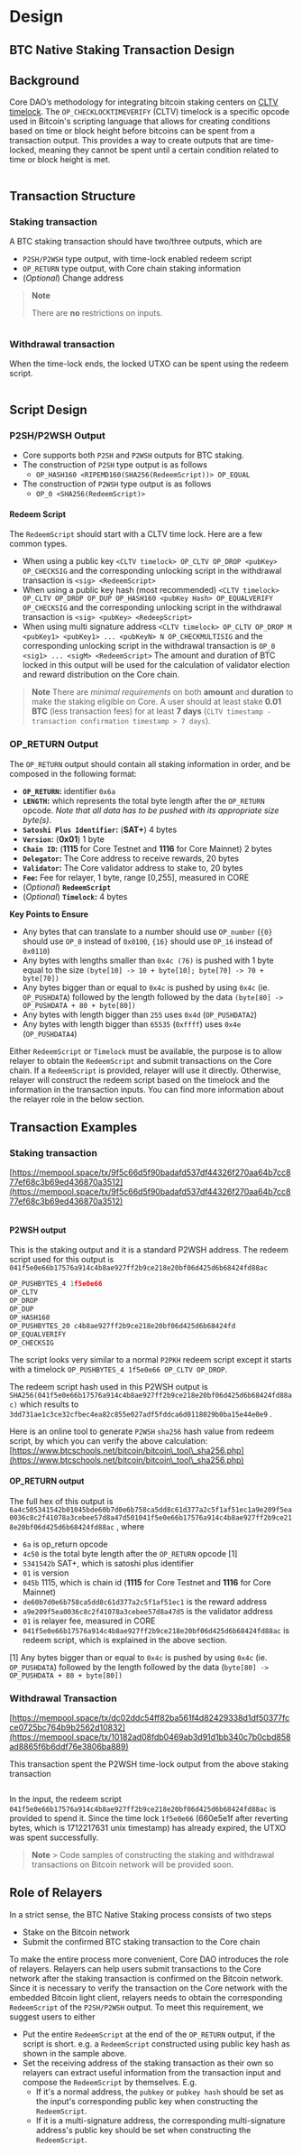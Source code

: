 # Design

## BTC Native Staking Transaction Design

## Background

Core DAO’s methodology for integrating bitcoin staking centers on [CLTV timelock](https://en.bitcoin.it/wiki/Timelock#CheckLockTimeVerify). The `OP_CHECKLOCKTIMEVERIFY` (CLTV) timelock is a specific opcode used in Bitcoin's scripting language that allows for creating conditions based on time or block height before bitcoins can be spent from a transaction output. This provides a way to create outputs that are time-locked, meaning they cannot be spent until a certain condition related to time or block height is met.

<figure><img src="../.gitbook/assets/spaces_DLZv2z2IzD1yPifdhZKK_uploads_ucqE9D7oqg082epSzYRK_staking-tx-design (5).webp" alt=""><figcaption></figcaption></figure>

## Transaction Structure

### Staking transaction

A BTC staking transaction should have two/three outputs, which are

* `P2SH/P2WSH` type output, with time-lock enabled redeem script
* `OP_RETURN` type output, with Core chain staking information
* (_Optional_) Change address

> **Note**&#x20;
>
> There are **no** restrictions on inputs.

<figure><img src="../.gitbook/assets/staking-tx-design (1).png" alt=""><figcaption></figcaption></figure>

### Withdrawal transaction

When the time-lock ends, the locked UTXO can be spent using the redeem script.

<figure><img src="../.gitbook/assets/staking-tx-design (2).png" alt=""><figcaption></figcaption></figure>

## Script Design

### P2SH/P2WSH Output

* Core supports both `P2SH` and `P2WSH` outputs for BTC staking.
* The construction of `P2SH` type output is as follows
  * `OP_HASH160 <RIPEMD160(SHA256(RedeemScript))> OP_EQUAL`
* The construction of `P2WSH` type output is as follows
  * `OP_0 <SHA256(RedeemScript)>`

#### Redeem Script

The `RedeemScript` should start with a CLTV time lock. Here are a few common types.

* When using a public key `<CLTV timelock> OP_CLTV OP_DROP <pubKey> OP_CHECKSIG` and the corresponding unlocking script in the withdrawal transaction is `<sig> <RedeemScript>`
* When using a public key hash (most recommended) `<CLTV timelock> OP_CLTV OP_DROP OP_DUP OP_HASH160 <pubKey Hash> OP_EQUALVERIFY OP_CHECKSIG` and the corresponding unlocking script in the withdrawal transaction is `<sig> <pubKey> <RedeepScript>`
* When using multi signature address `<CLTV timelock> OP_CLTV OP_DROP M <pubKey1> <pubKey1> ... <pubKeyN> N OP_CHECKMULTISIG` and the corresponding unlocking script in the withdrawal transaction is `OP_0 <sig1> ... <sigM> <RedeemScript>` The amount and duration of BTC locked in this output will be used for the calculation of validator election and reward distribution on the Core chain.

> **Note** There are _minimal requirements_ on both **amount** and **duration** to make the staking eligible on Core. A user should at least stake **0.01 BTC** (less transaction fees) for at least **7 days** (`CLTV timestamp - transaction confirmation timestamp > 7 days`).

### OP\_RETURN Output

The `OP_RETURN` output should contain all staking information in order, and be composed in the following format:

* **`OP_RETURN`:** identifier `0x6a`
* **`LENGTH`:** which represents the total byte length after the `OP_RETURN` opcode. _Note that all data has to be pushed with its appropriate size byte(s)_.
* **`Satoshi Plus Identifier`:** (**SAT+**) 4 bytes
* **`Version`:** (**0x01**) 1 byte
* **`Chain ID`:** (**1115** for Core Testnet and **1116** for Core Mainnet) 2 bytes
* **`Delegator`:** The Core address to receive rewards, 20 bytes
* **`Validator`:** The Core validator address to stake to, 20 bytes
* **`Fee`:** Fee for relayer, 1 byte, range \[0,255], measured in CORE
* (_Optional_) **`RedeemScript`**
* (_Optional_) **`Timelock`:** 4 bytes

**Key Points to Ensure**

* Any bytes that can translate to a number should use `OP_number` (`{0}` should use `OP_0` instead of `0x0100`, `{16}` should use `OP_16` instead of `0x0110`)
* Any bytes with lengths smaller than `0x4c (76)` is pushed with 1 byte equal to the size `(byte[10] -> 10 + byte[10]; byte[70] -> 70 + byte[70])`
* Any bytes bigger than or equal to `0x4c` is pushed by using `0x4c` (ie. `OP_PUSHDATA`) followed by the length followed by the data `(byte[80] -> OP_PUSHDATA + 80 + byte[80])`
* Any bytes with length bigger than `255` uses `0x4d` (`OP_PUSHDATA2`)
* Any bytes with length bigger than `65535` (`0xffff`) uses `0x4e` (`OP_PUSHDATA4`)

Either `RedeemScript` or `Timelock` must be available, the purpose is to allow relayer to obtain the `RedeemScript` and submit transactions on the Core chain. If a `RedeemScript` is provided, relayer will use it directly. Otherwise, relayer will construct the redeem script based on the timelock and the information in the transaction inputs. You can find more information about the relayer role in the below section.

## Transaction Examples

### Staking transaction

[https://mempool.space/tx/9f5c66d5f90badafd537df44326f270aa64b7cc877ef68c3b69ed436870a3512](https://mempool.space/tx/9f5c66d5f90badafd537df44326f270aa64b7cc877ef68c3b69ed436870a3512)

<figure><img src="../.gitbook/assets/staking-tx-design (3).png" alt=""><figcaption></figcaption></figure>

#### P2WSH output

This is the staking output and it is a standard P2WSH address. The redeem script used for this output is `041f5e0e66b17576a914c4b8ae927ff2b9ce218e20bf06d425d6b68424fd88ac`

```jsx
OP_PUSHBYTES_4 1f5e0e66
OP_CLTV
OP_DROP
OP_DUP
OP_HASH160
OP_PUSHBYTES_20 c4b8ae927ff2b9ce218e20bf06d425d6b68424fd
OP_EQUALVERIFY
OP_CHECKSIG
```

The script looks very similar to a normal `P2PKH` redeem script except it starts with a timelock `OP_PUSHBYTES_4 1f5e0e66 OP_CLTV OP_DROP`.

The redeem script hash used in this P2WSH output is `SHA256(041f5e0e66b17576a914c4b8ae927ff2b9ce218e20bf06d425d6b68424fd88ac)` which results to `3dd731ae1c3ce32cfbec4ea82c855e027adf5fddca6d0118029b0ba15e44e0e9` .

Here is an online tool to generate `P2WSH` `sha256` hash value from redeem script, by which you can verify the above calculation: [https://www.btcschools.net/bitcoin/bitcoin\_tool\_sha256.php](https://www.btcschools.net/bitcoin/bitcoin\_tool\_sha256.php)

#### OP\_RETURN output

The full hex of this output is `6a4c505341542b01045bde60b7d0e6b758ca5dd8c61d377a2c5f1af51ec1a9e209f5ea0036c8c2f41078a3cebee57d8a47d501041f5e0e66b17576a914c4b8ae927ff2b9ce218e20bf06d425d6b68424fd88ac` , where

* `6a` is op\_return opcode
* `4c50` is the total byte length after the `OP_RETURN` opcode \[1]
* `5341542b` SAT+, which is satoshi plus identifier
* `01` is version
* `045b` 1115, which is chain id  (**1115** for Core Testnet and **1116** for Core Mainnet)&#x20;
* `de60b7d0e6b758ca5dd8c61d377a2c5f1af51ec1` is the reward address
* `a9e209f5ea0036c8c2f41078a3cebee57d8a47d5` is the validator address
* `01` is relayer fee, measured in CORE
* `041f5e0e66b17576a914c4b8ae927ff2b9ce218e20bf06d425d6b68424fd88ac` is redeem script, which is explained in the above section.

\[1] Any bytes bigger than or equal to `0x4c` is pushed by using `0x4c` (ie. `OP_PUSHDATA`) followed by the length followed by the data (`byte[80] -> OP_PUSHDATA + 80 + byte[80])`

### Withdrawal Transaction

[https://mempool.space/tx/dc02ddc54ff82ba561f4d82429338d1df50377fcce0725bc764b9b2562d10832](https://mempool.space/tx/10182ad08fdb0469ab3d91d1bb340c7b0cbd858ad8865f6b6ddf76e3806ba889)

This transaction spent the P2WSH time-lock output from the above staking transaction

<figure><img src="../.gitbook/assets/staking-tx-design (4).png" alt=""><figcaption></figcaption></figure>

In the input, the redeem script `041f5e0e66b17576a914c4b8ae927ff2b9ce218e20bf06d425d6b68424fd88ac` is provided to spend it. Since the time lock `1f5e0e66` (660e5e1f after reverting bytes, which is 1712217631 unix timestamp) has already expired, the UTXO was spent successfully.

> **Note** > Code samples of constructing the staking and withdrawal transactions on Bitcoin network will be provided soon.

## Role of Relayers

In a strict sense, the BTC Native Staking process consists of two steps

* Stake on the Bitcoin network
* Submit the confirmed BTC staking transaction to the Core chain

To make the entire process more convenient, Core DAO introduces the role of relayers. Relayers can help users submit transactions to the Core network after the staking transaction is confirmed on the Bitcoin network. Since it is necessary to verify the transaction on the Core network with the embedded Bitcoin light client, relayers needs to obtain the corresponding `RedeemScript` of the `P2SH/P2WSH` output. To meet this requirement, we suggest users to either

* Put the entire `RedeemScript` at the end of the `OP_RETURN` output, if the script is short. e.g. a `RedeemScript` constructed using public key hash as shown in the sample above.
* Set the receiving address of the staking transaction as their own so relayers can extract useful information from the transaction input and compose the `RedeemScript` by themselves. E.g.
  * If it's a normal address, the `pubkey` or `pubkey hash` should be set as the input's corresponding public key when constructing the `RedeemScript`.
  * If it is a multi-signature address, the corresponding multi-signature address's public key should be set when constructing the `RedeemScript`.
